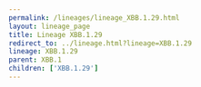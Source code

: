 ```yaml
---
permalink: /lineages/lineage_XBB.1.29.html
layout: lineage_page
title: Lineage XBB.1.29
redirect_to: ../lineage.html?lineage=XBB.1.29
lineage: XBB.1.29
parent: XBB.1
children: ['XBB.1.29']
---
```


